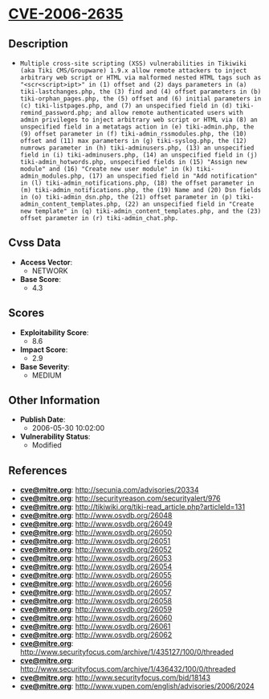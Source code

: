 
# [CVE-2006-2635](https://cve.mitre.org/cgi-bin/cvename.cgi?name=CVE-2006-2635)

## Description

- `Multiple cross-site scripting (XSS) vulnerabilities in Tikiwiki (aka Tiki CMS/Groupware) 1.9.x allow remote attackers to inject arbitrary web script or HTML via malformed nested HTML tags such as "<scr<script>ipt>" in (1) offset and (2) days parameters in (a) tiki-lastchanges.php, the (3) find and (4) offset parameters in (b) tiki-orphan_pages.php, the (5) offset and (6) initial parameters in (c) tiki-listpages.php, and (7) an unspecified field in (d) tiki-remind_password.php; and allow remote authenticated users with admin privileges to inject arbitrary web script or HTML via (8) an unspecified field in a metatags action in (e) tiki-admin.php, the (9) offset parameter in (f) tiki-admin_rssmodules.php, the (10) offset and (11) max parameters in (g) tiki-syslog.php, the (12) numrows parameter in (h) tiki-adminusers.php, (13) an unspecified field in (i) tiki-adminusers.php, (14) an unspecified field in (j) tiki-admin_hotwords.php, unspecified fields in (15) "Assign new module" and (16) "Create new user module" in (k) tiki-admin_modules.php, (17) an unspecified field in "Add notification" in (l) tiki-admin_notifications.php, (18) the offset parameter in (m) tiki-admin_notifications.php, the (19) Name and (20) Dsn fields in (o) tiki-admin_dsn.php, the (21) offset parameter in (p) tiki-admin_content_templates.php, (22) an unspecified field in "Create new template" in (q) tiki-admin_content_templates.php, and the (23) offset parameter in (r) tiki-admin_chat.php.`

## Cvss Data

- **Access Vector**:
  - NETWORK
- **Base Score**:
  - 4.3

## Scores

- **Exploitability Score**:
  - 8.6
- **Impact Score**:
  - 2.9
- **Base Severity**:
  - MEDIUM

## Other Information

- **Publish Date**:
  - 2006-05-30 10:02:00
- **Vulnerability Status**:
  - Modified

## References

- **cve@mitre.org**: http://secunia.com/advisories/20334
- **cve@mitre.org**: http://securityreason.com/securityalert/976
- **cve@mitre.org**: http://tikiwiki.org/tiki-read_article.php?articleId=131
- **cve@mitre.org**: http://www.osvdb.org/26048
- **cve@mitre.org**: http://www.osvdb.org/26049
- **cve@mitre.org**: http://www.osvdb.org/26050
- **cve@mitre.org**: http://www.osvdb.org/26051
- **cve@mitre.org**: http://www.osvdb.org/26052
- **cve@mitre.org**: http://www.osvdb.org/26053
- **cve@mitre.org**: http://www.osvdb.org/26054
- **cve@mitre.org**: http://www.osvdb.org/26055
- **cve@mitre.org**: http://www.osvdb.org/26056
- **cve@mitre.org**: http://www.osvdb.org/26057
- **cve@mitre.org**: http://www.osvdb.org/26058
- **cve@mitre.org**: http://www.osvdb.org/26059
- **cve@mitre.org**: http://www.osvdb.org/26060
- **cve@mitre.org**: http://www.osvdb.org/26061
- **cve@mitre.org**: http://www.osvdb.org/26062
- **cve@mitre.org**: http://www.securityfocus.com/archive/1/435127/100/0/threaded
- **cve@mitre.org**: http://www.securityfocus.com/archive/1/436432/100/0/threaded
- **cve@mitre.org**: http://www.securityfocus.com/bid/18143
- **cve@mitre.org**: http://www.vupen.com/english/advisories/2006/2024
